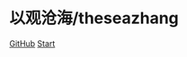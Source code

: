 <!-- coverpage.md -->

# 以观沧海/theseazhang

[GitHub](https://github.com/theseazhang)
[Start](readme.md)